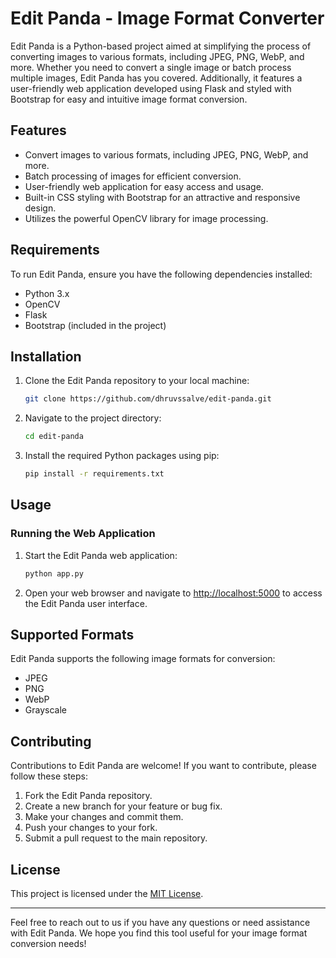 # Edit Panda - Image Format Converter

Edit Panda is a Python-based project aimed at simplifying the process of converting images to various formats, including JPEG, PNG, WebP, and more. Whether you need to convert a single image or batch process multiple images, Edit Panda has you covered. Additionally, it features a user-friendly web application developed using Flask and styled with Bootstrap for easy and intuitive image format conversion.

## Features

- Convert images to various formats, including JPEG, PNG, WebP, and more.
- Batch processing of images for efficient conversion.
- User-friendly web application for easy access and usage.
- Built-in CSS styling with Bootstrap for an attractive and responsive design.
- Utilizes the powerful OpenCV library for image processing.

## Requirements

To run Edit Panda, ensure you have the following dependencies installed:

- Python 3.x
- OpenCV
- Flask
- Bootstrap (included in the project)

## Installation

1. Clone the Edit Panda repository to your local machine:

   ```bash
   git clone https://github.com/dhruvssalve/edit-panda.git
   ```

2. Navigate to the project directory:

   ```bash
   cd edit-panda
   ```

3. Install the required Python packages using pip:

   ```bash
   pip install -r requirements.txt
   ```

## Usage

### Running the Web Application

1. Start the Edit Panda web application:

   ```bash
   python app.py
   ```

2. Open your web browser and navigate to [http://localhost:5000](http://localhost:5000) to access the Edit Panda user interface.

## Supported Formats

Edit Panda supports the following image formats for conversion:

- JPEG
- PNG
- WebP
- Grayscale

## Contributing

Contributions to Edit Panda are welcome! If you want to contribute, please follow these steps:

1. Fork the Edit Panda repository.
2. Create a new branch for your feature or bug fix.
3. Make your changes and commit them.
4. Push your changes to your fork.
5. Submit a pull request to the main repository.

## License

This project is licensed under the [MIT License](LICENSE).

---

Feel free to reach out to us if you have any questions or need assistance with Edit Panda. We hope you find this tool useful for your image format conversion needs!
